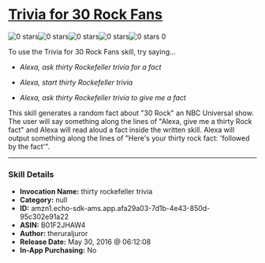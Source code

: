 # [Trivia for 30 Rock Fans](http://alexa.amazon.com/#skills/amzn1.echo-sdk-ams.app.afa29a03-7d1b-4e43-850d-95c302e91a22)
![0 stars](../../images/ic_star_border_black_18dp_1x.png)![0 stars](../../images/ic_star_border_black_18dp_1x.png)![0 stars](../../images/ic_star_border_black_18dp_1x.png)![0 stars](../../images/ic_star_border_black_18dp_1x.png)![0 stars](../../images/ic_star_border_black_18dp_1x.png) 0

To use the Trivia for 30 Rock Fans skill, try saying...

* *Alexa, ask thirty Rockefeller trivia for a fact*

* *Alexa, start thirty Rockefeller trivia*

* *Alexa, ask thirty Rockefeller trivia to give me a fact*

This skill generates a random fact about "30 Rock" an NBC Universal show. The user will say something along the lines of "Alexa, give me a thirty Rock fact" and Alexa will read aloud a fact inside the written skill. Alexa will output something along the lines of "Here's your thirty rock fact: 'followed by the fact'".

***

### Skill Details

* **Invocation Name:** thirty rockefeller trivia
* **Category:** null
* **ID:** amzn1.echo-sdk-ams.app.afa29a03-7d1b-4e43-850d-95c302e91a22
* **ASIN:** B01F2JHAW4
* **Author:** theruraljuror
* **Release Date:** May 30, 2016 @ 06:12:08
* **In-App Purchasing:** No

